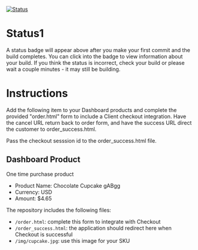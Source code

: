 [![Status](https://img.shields.io/badge/status-BUILDING%20COMMIT:%2037c1277827658be821667f79365b5e0d7bcd58dc-yellow.svg)](https://github.com/lorence-crowdbotics/bakery_scaffold_hM8QF39jzGXPQTst/commit/37c1277827658be821667f79365b5e0d7bcd58dc)





# Status1

A status badge will appear above after you make your first commit and the build completes. You can click into the badge to view information about your build. If you think the status is incorrect, check your build or please wait a couple minutes - it may still be building.

# Instructions

Add the following item to your Dashboard products and complete the provided "order.html" form to include a Client checkout integration. Have the cancel URL return back to order form, and have the success URL direct the customer to order_success.html.

Pass the checkout sesssion id to the order_success.html file.

## Dashboard Product
One time purchase product
* Product Name: Chocolate Cupcake gABgg
* Currency: USD
* Amount: $4.65

The repository includes the following files:
* `/order.html`: complete this form to integrate with Checkout
* `/order_success.html`: the application should redirect here when Checkout is successful
* `/img/cupcake.jpg`: use this image for your SKU
